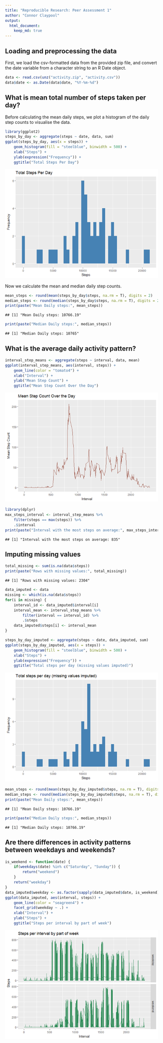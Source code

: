 ```yaml
---
title: "Reproducible Research: Peer Assessment 1"
author: "Connor Claypool"
output: 
  html_document:
    keep_md: true
---
```



## Loading and preprocessing the data

First, we load the csv-formatted data from the provided zip file, and convert
the date variable from a character string to an R Date object.


```r
data <- read.csv(unz("activity.zip", "activity.csv"))
data$date <- as.Date(data$date, "%Y-%m-%d")
```


## What is mean total number of steps taken per day?

Before calculating the mean daily steps, we plot a histogram of the daily step
counts to visualise the data.


```r
library(ggplot2)
steps_by_day <- aggregate(steps ~ date, data, sum)
ggplot(steps_by_day, aes(x = steps)) + 
    geom_histogram(fill = "steelblue", binwidth = 500) +
    xlab("Steps") +
    ylab(expression("Frequency")) +
    ggtitle("Total Steps Per Day")
```

![](activity_monitoring_analysis_files/figure-html/unnamed-chunk-2-1.png)<!-- -->

Now we calculate the mean and median daily step counts.

```r
mean_steps <- round(mean(steps_by_day$steps, na.rm = T), digits = 2)
median_steps <- round(median(steps_by_day$steps, na.rm = T), digits = 2)
print(paste("Mean Daily steps:", mean_steps))
```

```
## [1] "Mean Daily steps: 10766.19"
```

```r
print(paste("Median Daily steps:", median_steps))
```

```
## [1] "Median Daily steps: 10765"
```

## What is the average daily activity pattern?


```r
interval_step_means <- aggregate(steps ~ interval, data, mean)
ggplot(interval_step_means, aes(interval, steps)) +
    geom_line(color = "tomato4") +
    xlab("Interval") +
    ylab("Mean Step Count") +
    ggtitle("Mean Step Count Over the Day")
```

![](activity_monitoring_analysis_files/figure-html/unnamed-chunk-4-1.png)<!-- -->


```r
library(dplyr)
max_steps_interval <- interval_step_means %>% 
    filter(steps == max(steps)) %>% 
    .$interval
print(paste("Interval with the most steps on average:", max_steps_interval))
```

```
## [1] "Interval with the most steps on average: 835"
```


## Imputing missing values


```r
total_missing <- sum(is.na(data$steps))
print(paste("Rows with missing values:", total_missing))
```

```
## [1] "Rows with missing values: 2304"
```


```r
data_imputed <- data
missing <- which(is.na(data$steps))
for(i in missing) {
    interval_id <- data_imputed$interval[i]
    interval_mean <- interval_step_means %>%
        filter(interval == interval_id) %>%
        .$steps
    data_imputed$steps[i] <- interval_mean
}
```


```r
steps_by_day_imputed <- aggregate(steps ~ date, data_imputed, sum)
ggplot(steps_by_day_imputed, aes(x = steps)) + 
    geom_histogram(fill = "steelblue", binwidth = 500) +
    xlab("Steps") +
    ylab(expression("Frequency")) +
    ggtitle("Total steps per day (missing values imputed)")
```

![](activity_monitoring_analysis_files/figure-html/unnamed-chunk-8-1.png)<!-- -->


```r
mean_steps <- round(mean(steps_by_day_imputed$steps, na.rm = T), digits = 2)
median_steps <- round(median(steps_by_day_imputed$steps, na.rm = T), digits = 2)
print(paste("Mean Daily steps:", mean_steps))
```

```
## [1] "Mean Daily steps: 10766.19"
```

```r
print(paste("Median Daily steps:", median_steps))
```

```
## [1] "Median Daily steps: 10766.19"
```

## Are there differences in activity patterns between weekdays and weekends?


```r
is_weekend <- function(date) {
    if(weekdays(date) %in% c("Saturday", "Sunday")) {
        return("weekend")
    }
    return("weekday")
}
data_imputed$weekday <- as.factor(sapply(data_imputed$date, is_weekend))
ggplot(data_imputed, aes(interval, steps)) + 
    geom_line(color = "seagreen4") + 
    facet_grid(weekday ~ .) +
    xlab("Interval") +
    ylab("Steps") +
    ggtitle("Steps per interval by part of week")
```

![](activity_monitoring_analysis_files/figure-html/unnamed-chunk-10-1.png)<!-- -->
